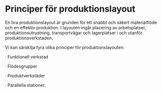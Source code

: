 # Principer för produktionslayout

En bra produktionslayout är grunden för ett snabbt och säkert materialflöde och en effektiv produktion. I layouten ingår placering av arbetsplatser, produktionsutrustning, transportvägar och lagerplatser i och utanför produktionsverkstaden.

Vi kan särskilja fyra olika principer för produktionslayouten:

· Funktionell verkstad

· Flödesgrupper

· Produktverkstäder

· Parallella stationer.

